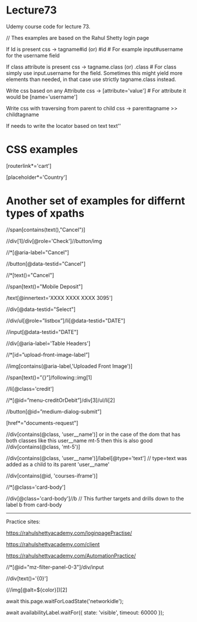# Lecture73
Udemy course code for lecture 73.

// Thes examples are based on the Rahul Shetty login page

If Id is present 
css -> tagname#id (or)  #id        # For example input#username for the username field

If class attribute is present
css -> tagname.class (or)  .class  # For class simply use input.username for the field. Sometimes this might yield more elements than needed, in that case use strictly tagname.class instead.

Write css based on any Attribute
css -> [attribute='value']         # For attribute it would be [name='username']

Write css with traversing from parent to child
css -> parenttagname >> childtagname

If needs to write the locator based on text
text''

# CSS examples

[routerlink*='cart']

[placeholder*='Country']

# Another set of examples for differnt types of xpaths

//span[contains(text(),"Cancel")]

//div[1]/div[@role='Check']//button/img

//*[@aria-label="Cancel"]

//button[@data-testid="Cancel"]

//*[text()="Cancel"]

//span[text()="Mobile Deposit"]

/text[@innertext='XXXX XXXX XXXX 3095']

//div[@data-testid="Select"]

//div/ul[@role=”listbox”]/li[@data-testid="DATE"]

//input[@data-testid="DATE"]

//div[@aria-label='Table Headers']

//*[id=”upload-front-image-label”]

//img[contains(@aria-label,'Uploaded Front Image')]

//span[text()=”{}”]/following::img[1]

//li[@class='credit']

//*[@id=”menu-creditOrDebit”]/div[3]/ul/li[2]

//button[@id=”medium-dialog-submit”]

[href*="documents-request"]

//div[contains(@class, 'user__name')] or in the case of the dom that has both classes like this user__name mt-5 then this is also good //div[contains(@class, 'mt-5')]

//div[contains(@class, 'user__name')]/label[@type='text']  // type=text was added as a child to its parent 'user__name'

//div[contains(@id, 'courses-iframe')]

//*[@class='card-body']

//div[@class='card-body']//b      // This further targets and drills down to the label b from card-body


************************************************************************

Practice sites:

https://rahulshettyacademy.com/loginpagePractise/

https://rahulshettyacademy.com/client

https://rahulshettyacademy.com/AutomationPractice/

//*[@id="mz-filter-panel-0-3"]/div/input

//div[text()='{0}']

(//img[@alt=${color}])[2]

await this.page.waitForLoadState('networkidle');

await availabilityLabel.waitFor({ state: 'visible', timeout: 60000 });